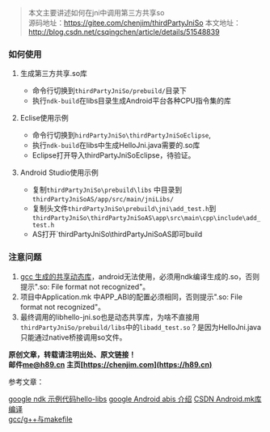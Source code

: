 
>本文主要讲述如何在jni中调用第三方共享so  
>源码地址：<https://gitee.com/chenjim/thirdPartyJniSo>
>本文地址：<http://blog.csdn.net/csqingchen/article/details/51548839>

### 如何使用

1. 生成第三方共享.so库  

    - 命令行切换到`thirdPartyJniSo/prebuild/`目录下  
    - 执行`ndk-build`在libs目录生成Android平台各种CPU指令集的库

2. Eclise使用示例
   
    - 命令行切换到`hirdPartyJniSo\thirdPartyJniSoEclipse`,
    - 执行`ndk-build`在libs中生成HelloJni.java需要的.so库  
    - Eclipse打开导入thirdPartyJniSoEclipse，待验证。
    
3. Android Studio使用示例

    - 复制`thirdPartyJniSo\prebuild\libs` 中目录到 `thirdPartyJniSoAS/app/src/main/jniLibs/`
    - 复制头文件`thirdPartyJniSo\prebuild\jni\add_test.h`到`thirdPartyJniSo\thirdPartyJniSoAS\app\src\main\cpp\include\add_test.h`
    - AS打开`thirdPartyJniSo\thirdPartyJniSoAS即可build

    

### 注意问题

1. [gcc 生成的共享动态库](http://blog.csdn.net/csqingchen/article/details/51546784)，android无法使用，必须用ndk编译生成的.so，否则提示".so: File format not recognized"。  
2. 项目中Application.mk 中APP_ABI的配置必须相同，否则提示".so: File format not recognized"。  
3. 最终调用的libhello-jni.so也是动态共享库，为啥不直接用`thirdPartyJniSo/prebuild/libs`中的`libadd_test.so`？是因为HelloJni.java只能通过native桥接调用so文件。  

**原创文章，转载请注明出处、原文链接！  
邮件<me@h89.cn> 主页[https://chenjim.com](https://h89.cn)**

参考文章：

[google ndk 示例代码hello-libs](https://github.com/android/ndk-samples/tree/master/hello-libs)
[google Android abis 介绍](https://developer.android.com/ndk/guides/abis.html)
[CSDN Android.mk库编译](http://blog.csdn.net/educast/article/details/12773127)  
[gcc/g++与makefile](https://www.jianshu.com/p/9ce282dc3966/)


